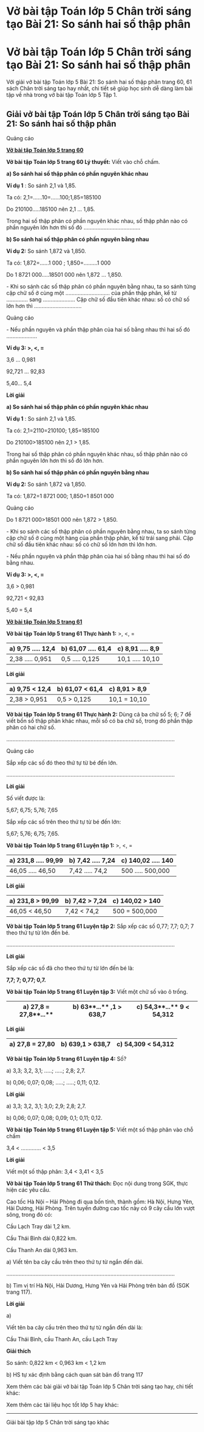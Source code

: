 # Vở bài tập Toán lớp 5 Chân trời sáng tạo Bài 21: So sánh hai số thập phân

# Vở bài tập Toán lớp 5 Chân trời sáng tạo Bài 21: So sánh hai số thập phân

Với giải vở bài tập Toán lớp 5 Bài 21: So sánh hai số thập phân trang 60, 61 sách Chân trời sáng tạo hay nhất, chi tiết sẽ giúp học sinh dễ dàng làm bài tập về nhà trong vở bài tập Toán lớp 5 Tập 1.

## Giải vở bài tập Toán lớp 5 Chân trời sáng tạo Bài 21: So sánh hai số thập phân

Quảng cáo

[**Vở bài tập Toán lớp 5 trang 60**](https://vietjack.com/vbt-toan-5-ct/vbt-toan-lop-5-trang-60.jsp)

**Vở bài tập Toán lớp 5 trang 60 Lý thuyết:** Viết vào chỗ chấm.

**a) So sánh hai số thập phân có phần nguyên khác nhau**

**Ví dụ 1** : So sánh 2,1 và 1,85.

Ta có: 2,1=......10=......100;1,85=185100

Do 210100.....185100 nên 2,1 ... 1,85.

Trong hai số thập phân có phần nguyên khác nhau, số thập phân nào có phần nguyên lớn hơn thì số đó .....................................

**b) So sánh hai số thập phân có phần nguyên bằng nhau**

**Ví dụ 2:** So sánh 1,872 và 1,850.

Ta có: 1,872=......1 000 ; 1,850=.........1 000

Do  1 8721 000.....18501 000 nên 1,872 ... 1,850.

\- Khi so sánh các số thập phân có phần nguyên bằng nhau, ta so sánh từng cặp chữ số ở cùng một ............................. của phần thập phân, kể từ .............. sang ..................... Cặp chữ số đầu tiên khác nhau: số có chữ số lớn hơn thì ...............................

Quảng cáo

\- Nếu phần nguyên và phần thập phân của hai số bằng nhau thì hai số đó ....................

**Ví dụ 3: >, <, =**

3,6 ... 0,981

92,721 ... 92,83

5,40... 5,4

**Lời giải**

**a) So sánh hai số thập phân có phần nguyên khác nhau**

**Ví dụ 1** : So sánh 2,1 và 1,85.

Ta có:  2,1=2110=210100; 1,85=185100

Do 210100>185100 nên 2,1 > 1,85.

Trong hai số thập phân có phần nguyên khác nhau, số thập phân nào có phần nguyên lớn hơn thì số đó lớn hơn.

**b) So sánh hai số thập phân có phần nguyên bằng nhau**

**Ví dụ 2:** So sánh 1,872 và 1,850.

Ta có: 1,872=1 8721 000; 1,850=1 8501 000

Quảng cáo

Do 1 8721 000>18501 000 nên 1,872 > 1,850.

\- Khi so sánh các số thập phân có phần nguyên bằng nhau, ta so sánh từng cặp chữ số ở cùng một hàng của phần thập phân, kể từ trái sang phải. Cặp chữ số đầu tiên khác nhau: số có chữ số lớn hơn thì lớn hơn.

\- Nếu phần nguyên và phần thập phân của hai số bằng nhau thì hai số đó bằng nhau.

**Ví dụ 3: >, <, =**

3,6 > 0,981

92,721 < 92,83

5,40 = 5,4

[**Vở bài tập Toán lớp 5 trang 61**](https://vietjack.com/vbt-toan-5-ct/vbt-toan-lop-5-trang-61.jsp)

**Vở bài tập Toán lớp 5 trang 61 Thực hành 1:** >, <, =

a) 9,75 ..... 12,4 |  b) 61,07 ..... 61,4 |  c) 8,91 ..... 8,9  
---|---|---  
2,38 ..... 0,951 |  0,5 ..... 0,125 |  10,1 ..... 10,10  
  
**Lời giải**

a) 9,75 < 12,4 |  b) 61,07 < 61,4 |  c) 8,91 > 8,9  
---|---|---  
2,38 > 0,951 |  0,5 > 0,125 |  10,1 = 10,10  
  
**Vở bài tập Toán lớp 5 trang 61 Thực hành 2:** Dùng cả ba chữ số 5; 6; 7 để viết bốn số thập phân khác nhau, mỗi số có ba chữ số, trong đó phần thập phân có hai chữ số. 

..............................................................................................................

Quảng cáo

Sắp xếp các số đó theo thứ tự từ bé đến lớn.

..............................................................................................................

**Lời giải**

Số viết được là:

5,67; 6,75; 5,76; 7,65

Sắp xếp các số trên theo thứ tự từ bé đến lớn:

5,67; 5,76; 6,75; 7,65.

**Vở bài tập Toán lớp 5 trang 61 Luyện tập 1:** >, <, =

a) 231,8 ..... 99,99 |  b) 7,42 ..... 7,24 |  c) 140,02 ..... 140  
---|---|---  
46,05 ..... 46,50 |  7,42 ..... 74,2 |  500 ..... 500,000  
  
**Lời giải**

a) 231,8 > 99,99 |  b) 7,42 > 7,24 |  c) 140,02 > 140  
---|---|---  
46,05 < 46,50 |  7,42 < 74,2 |  500 = 500,000  
  
**Vở bài tập Toán lớp 5 trang 61 Luyện tập 2:** Sắp xếp các số 0,77; 7,7; 0,7; 7 theo thứ tự từ lớn đến bé.

..............................................................................................................

**Lời giải**

Sắp xếp các số đã cho theo thứ tự từ lớn đến bé là:

**7,7; 7; 0,77; 0,7.**

**Vở bài tập Toán lớp 5 trang 61 Luyện tập 3:** Viết một chữ số vào ô trống.

a) 27,8 = 27,8**...** |  b) 63**...** ,1 > 638,7 |  c) 54,3**...** 9 < 54,312  
---|---|---  
  
**Lời giải**

a) 27,8 = 27,80 |  b) 639,1 > 638,7 |  c) 54,309 < 54,312  
---|---|---  
  
**Vở bài tập Toán lớp 5 trang 61 Luyện tập 4:** Số?

a) 3,3; 3,2, 3,1; .....; .....; 2,8; 2,7.

b) 0,06; 0,07; 0,08; .....; .....; 0,11; 0,12.

**Lời giải**

a) 3,3; 3,2, 3,1; 3,0; 2,9; 2,8; 2,7.

b) 0,06; 0,07; 0,08; 0,09; 0,1; 0,11; 0,12.

**Vở bài tập Toán lớp 5 trang 61 Luyện tập 5:** Viết một số thập phân vào chỗ chấm

3,4 < ............. < 3,5

**Lời giải**

Viết một số thập phân: 3,4 < 3,41 < 3,5

**Vở bài tập Toán lớp 5 trang 61 Thử thách:** Đọc nội dung trong SGK, thực hiện các yêu cầu.

Cao tốc Hà Nội – Hải Phòng đi qua bốn tỉnh, thành gồm: Hà Nội, Hưng Yên, Hải Dương, Hải Phòng. Trên tuyến đường cao tốc này có 9 cây cầu lớn vượt sông, trong đó có:

Cầu Lạch Tray dài 1,2 km.

Cầu Thái Bình dài 0,822 km.

Cầu Thanh An dài 0,963 km.

a) Viết tên ba cây cầu trên theo thứ tự từ ngắn đến dài.

..............................................................................................................

b) Tìm vị trí Hà Nội, Hải Dương, Hưng Yên và Hải Phòng trên bản đồ (SGK trang 117).

**Lời giải**

a) 

Viết tên ba cây cầu trên theo thứ tự từ ngắn đến dài là:

Cầu Thái Bình, cầu Thanh An, cầu Lạch Tray

**Giải thích**

So sánh: 0,822 km < 0,963 km < 1,2 km

b) HS tự xác định bằng cách quan sát bản đồ trang 117

Xem thêm các bài giải vở bài tập Toán lớp 5 Chân trời sáng tạo hay, chi tiết khác:

Xem thêm các tài liệu học tốt lớp 5 hay khác:

* * *

Giải bài tập lớp 5 Chân trời sáng tạo khác
